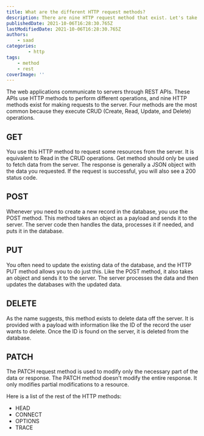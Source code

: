 ```yaml
---
title: What are the different HTTP request methods?
description: There are nine HTTP request method that exist. Let's take a look at them.
publishedDate: 2021-10-06T16:28:30.765Z
lastModifiedDate: 2021-10-06T16:28:30.765Z
authors:
    - saad
categories:
		- http
tags:
    - method
    - rest
coverImage: ''
---
```


<Lead>
	The web applications communicate to servers through REST APIs. These APIs
	use HTTP methods to perform different operations, and nine HTTP methods
	exist for making requests to the server. Four methods are the most common
	because they execute CRUD (Create, Read, Update, and Delete) operations.
</Lead>

## GET

You use this HTTP method to request some resources from the server. It is equivalent to Read in the CRUD operations. Get method should only be used to fetch data from the server. The response is generally a JSON object with the data you requested. If the request is successful, you will also see a 200 status code.

## POST

Whenever you need to create a new record in the database, you use the POST method. This method takes an object as a payload and sends it to the server. The server code then handles the data, processes it if needed, and puts it in the database.

## PUT

You often need to update the existing data of the database, and the HTTP PUT method allows you to do just this. Like the POST method, it also takes an object and sends it to the server. The server processes the data and then updates the databases with the updated data.

## DELETE

As the name suggests, this method exists to delete data off the server. It is provided with a payload with information like the ID of the record the user wants to delete. Once the ID is found on the server, it is deleted from the database.

## PATCH

The PATCH request method is used to modify only the necessary part of the data or response. The PATCH method doesn't modify the entire response. It only modifies partial modifications to a resource.

Here is a list of the rest of the HTTP methods:

-   HEAD
-   CONNECT
-   OPTIONS
-   TRACE
